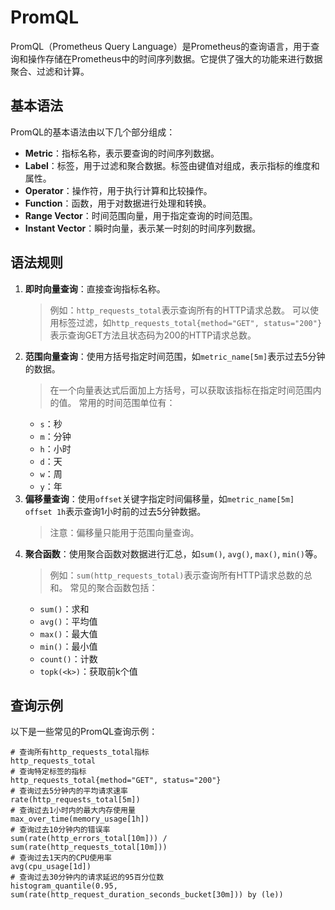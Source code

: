 # PromQL

PromQL（Prometheus Query Language）是Prometheus的查询语言，用于查询和操作存储在Prometheus中的时间序列数据。它提供了强大的功能来进行数据聚合、过滤和计算。

## 基本语法

PromQL的基本语法由以下几个部分组成：

- **Metric**：指标名称，表示要查询的时间序列数据。
- **Label**：标签，用于过滤和聚合数据。标签由键值对组成，表示指标的维度和属性。
- **Operator**：操作符，用于执行计算和比较操作。
- **Function**：函数，用于对数据进行处理和转换。
- **Range Vector**：时间范围向量，用于指定查询的时间范围。
- **Instant Vector**：瞬时向量，表示某一时刻的时间序列数据。

## 语法规则

1. **即时向量查询**：直接查询指标名称。
    > 例如：`http_requests_total`表示查询所有的HTTP请求总数。
    > 可以使用标签过滤，如`http_requests_total{method="GET", status="200"}`表示查询GET方法且状态码为200的HTTP请求总数。
2. **范围向量查询**：使用方括号指定时间范围，如`metric_name[5m]`表示过去5分钟的数据。
   > 在一个向量表达式后面加上方括号，可以获取该指标在指定时间范围内的值。
   > 常用的时间范围单位有：
   - `s`：秒
   - `m`：分钟
   - `h`：小时
   - `d`：天
   - `w`：周
   - `y`：年
3. **偏移量查询**：使用`offset`关键字指定时间偏移量，如`metric_name[5m] offset 1h`表示查询1小时前的过去5分钟数据。
   > 注意：偏移量只能用于范围向量查询。
4. **聚合函数**：使用聚合函数对数据进行汇总，如`sum()`, `avg()`, `max()`, `min()`等。
    > 例如：`sum(http_requests_total)`表示查询所有HTTP请求总数的总和。
    > 常见的聚合函数包括：
   - `sum()`：求和
   - `avg()`：平均值
   - `max()`：最大值
   - `min()`：最小值
   - `count()`：计数
   - `topk(<k>)`：获取前k个值

## 查询示例

以下是一些常见的PromQL查询示例：

```promql
# 查询所有http_requests_total指标
http_requests_total
# 查询特定标签的指标
http_requests_total{method="GET", status="200"}
# 查询过去5分钟内的平均请求速率
rate(http_requests_total[5m])
# 查询过去1小时内的最大内存使用量
max_over_time(memory_usage[1h])
# 查询过去10分钟内的错误率
sum(rate(http_errors_total[10m])) / sum(rate(http_requests_total[10m]))
# 查询过去1天内的CPU使用率
avg(cpu_usage[1d])
# 查询过去30分钟内的请求延迟的95百分位数
histogram_quantile(0.95, sum(rate(http_request_duration_seconds_bucket[30m])) by (le))
```
